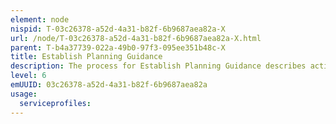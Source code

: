 ```yaml
---
element: node
nispid: T-03c26378-a52d-4a31-b82f-6b9687aea82a-X
url: /node/T-03c26378-a52d-4a31-b82f-6b9687aea82a-X.html
parent: T-b4a37739-022a-49b0-97f3-095ee351b48c-X
title: Establish Planning Guidance
description: The process for Establish Planning Guidance describes activities to develop a unified guidance document for defence planning which sets out the overall aims and objectives to be met. The highest-level guidance document is published at the political level, and that document should be agreed at the highest civilian / political levels to represent an expression of the goals of the governing body. A subordinate military guidance for planning, coming from senior military leaders, may provide further details and clarification of the political guidance and take specific military judgement on achieving the aims and objectives into account.
level: 6
emUUID: 03c26378-a52d-4a31-b82f-6b9687aea82a
usage:
  serviceprofiles:
---
```


